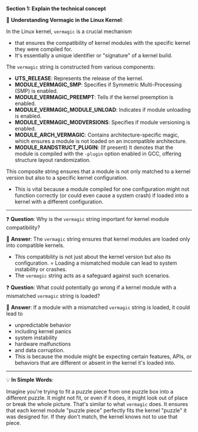 **Section 1: Explain the technical concept**

📘 **Understanding Vermagic in the Linux Kernel**:

In the Linux kernel, `vermagic` is a crucial mechanism 
- that ensures the compatibility of kernel modules with the specific kernel they were compiled for.
- It's essentially a unique identifier or "signature" of a kernel build.

The `vermagic` string is constructed from various components:

- **UTS_RELEASE**: Represents the release of the kernel.
- **MODULE_VERMAGIC_SMP**: Specifies if Symmetric Multi-Processing (SMP) is enabled.
- **MODULE_VERMAGIC_PREEMPT**: Tells if the kernel preemption is enabled.
- **MODULE_VERMAGIC_MODULE_UNLOAD**: Indicates if module unloading is enabled.
- **MODULE_VERMAGIC_MODVERSIONS**: Specifies if module versioning is enabled.
- **MODULE_ARCH_VERMAGIC**: Contains architecture-specific magic, which ensures a module is not loaded on an incompatible architecture.
- **MODULE_RANDSTRUCT_PLUGIN**: (If present) It denotes that the module is compiled with the `-plugin` option enabled in GCC, offering structure layout randomization.

This composite string ensures that a module is not only matched to a kernel version but also to a specific kernel configuration.
- This is vital because a module compiled for one configuration might not function correctly (or could even cause a system crash) if loaded into a kernel with a different configuration.

---

❓ **Question**: Why is the `vermagic` string important for kernel module compatibility?

📝 **Answer**: The `vermagic` string ensures that kernel modules are loaded only into compatible kernels. 
- This compatibility is not just about the kernel version but also its configuration. = Loading a mismatched module can lead to system instability or crashes. 
- The `vermagic` string acts as a safeguard against such scenarios.

❓ **Question**: What could potentially go wrong if a kernel module with a mismatched `vermagic` string is loaded?

📝 **Answer**: If a module with a mismatched `vermagic` string is loaded, it could lead to 
- unpredictable behavior
- including kernel panics
- system instability 
- hardware malfunctions 
- and data corruption. 
- This is because the module might be expecting certain features, APIs, or behaviors that are different or absent in the kernel it's loaded into.

---


💡 **In Simple Words**:

Imagine you're trying to fit a puzzle piece from one puzzle box into a different puzzle. It might not fit, or even if it does, it might look out of place or break the whole picture. That's similar to what `vermagic` does. It ensures that each kernel module "puzzle piece" perfectly fits the kernel "puzzle" it was designed for. If they don't match, the kernel knows not to use that piece.

